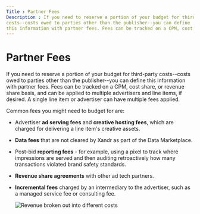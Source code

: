 ```yaml
---
Title : Partner Fees
Description : If you need to reserve a portion of your budget for third-party
costs--costs owed to parties other than the publisher--you can define
this information with partner fees. Fees can be tracked on a CPM, cost
---
```



# Partner Fees



If you need to reserve a portion of your budget for third-party
costs--costs owed to parties other than the publisher--you can define
this information with partner fees. Fees can be tracked on a CPM, cost
share, or revenue share basis, and can be applied to multiple
advertisers and line items, if desired. A single line item or advertiser
can have multiple fees applied.

Common fees you might need to budget for are:

- Advertiser **ad serving fees** and **creative hosting fees**, which
  are charged for delivering a line item's creative assets.

- **Data fees** that are not cleared by Xandr as
  part of the Data Marketplace.

- Post-bid **reporting fees** - for example, using a pixel to track
  where impressions are served and then auditing retroactively how many
  transactions violated brand safety standards.

- **Revenue share agreements** with other ad tech partners.

- **Incremental fees** charged by an intermediary to the advertiser,
  such as a managed service fee or consulting fee.

  <img src="../images/partner-fees/partner-fees-graphic.jpg" class="image"
  alt="Revenue broken out into different costs" />




